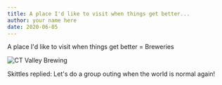 ```yaml
---
title: A place I'd like to visit when things get better...
author: your name here
date: 2020-06-05
---
```


A place I'd like to visit when things get better = Breweries

![CT Valley Brewing](https://media-cdn.tripadvisor.com/media/photo-s/13/a9/ee/a4/20180711-163936-largejpg.jpg)

Skittles replied: Let's do a group outing when the world is normal again!

